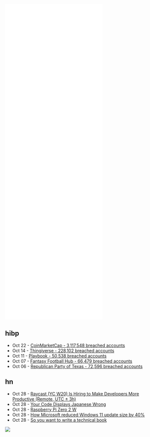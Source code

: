![Metrics](https://raw.githubusercontent.com/phixion/phixion/master/metrics.svg)

## hibp

<!--
for https://github.com/phixion/phixion/blob/main/.github/workflows/feeds.yml
-->
<!--START_SECTION:haveibeenpwnd-->
- Oct 22 - [CoinMarketCap - 3,117,548 breached accounts](https://haveibeenpwned.com/PwnedWebsites#CoinMarketCap)
- Oct 14 - [Thingiverse - 228,102 breached accounts](https://haveibeenpwned.com/PwnedWebsites#Thingiverse)
- Oct 11 - [Playbook - 50,538 breached accounts](https://haveibeenpwned.com/PwnedWebsites#Playbook)
- Oct 07 - [Fantasy Football Hub - 66,479 breached accounts](https://haveibeenpwned.com/PwnedWebsites#FantasyFootballHub)
- Oct 06 - [Republican Party of Texas - 72,596 breached accounts](https://haveibeenpwned.com/PwnedWebsites#RepublicanPartyOfTexas)
<!--END_SECTION:haveibeenpwnd-->

## hn

<!--
for https://github.com/phixion/phixion/blob/main/.github/workflows/feeds.yml
-->
<!--START_SECTION:hn-->
- Oct 28 - [Raycast (YC W20) Is Hiring to Make Developers More Productive (Remote, UTC ± 3h)](https://www.raycast.com/jobs)
- Oct 28 - [Your Code Displays Japanese Wrong](https://heistak.github.io/your-code-displays-japanese-wrong/)
- Oct 28 - [Raspberry Pi Zero 2 W](https://www.raspberrypi.com/news/new-raspberry-pi-zero-2-w-2/)
- Oct 28 - [How Microsoft reduced Windows 11 update size by 40%](https://techcommunity.microsoft.com/t5/windows-it-pro-blog/how-microsoft-reduced-windows-11-update-size-by-40/ba-p/2839794)
- Oct 28 - [So you want to write a technical book](http://terathon.com/blog/so-you-want-to-write-a-technical-book/)
<!--END_SECTION:hn-->

<!--
for https://yhype.me
-->
![](https://hit.yhype.me/github/profile?user_id=13013670)
